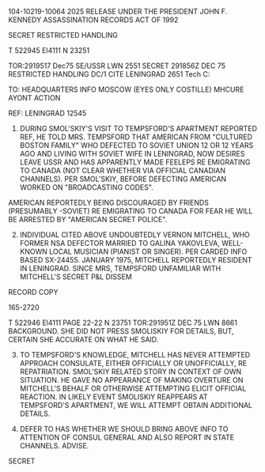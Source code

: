 104-10219-10064 2025 RELEASE UNDER THE PRESIDENT JOHN F. KENNEDY ASSASSINATION RECORDS ACT OF 1992

SECRET
RESTRICTED
HANDLING

T 522945 El4111 N 23251

TOR:2919517 Dec75 SE/USSR LWN 2551
SECRET 291856Z DEC 75 RESTRICTED HANDLING DC/1
CITE LENINGRAD 2651 Tech C:

TO: HEADQUARTERS INFO MOSCOW (EYES ONLY COSTILLE)
MHCURE AYONT ACTION

REF: LENINGRAD 12545

1. DURING SMOL'SKIY'S VISIT TO TEMPSFORD'S APARTMENT REPORTED
REF, HE TOLD MRS. TEMPSFORD THAT AMERICAN FROM "CULTURED BOSTON
FAMILY" WHO DEFECTED TO SOVIET UNION 12 OR 12 YEARS AGO AND
LIVING WITH SOVIET WIFE IN LENINGRAD, NOW DESIRES LEAVE
USSR AND HAS APPARENTLY MADE FEELEPS RE EMIGRATING TO CANADA
(NOT CLEAR WHETHER VIA OFFICIAL CANADIAN CHANNELS). PER SMOL'SKIY,
BEFORE DEFECTING AMERICAN WORKED ON "BROADCASTING CODES".

AMERICAN REPORTEDLY BEING DISCOURAGED BY FRIENDS (PRESUMABLY
-SOVIET) RE EMIGRATING TO CANADA FOR FEAR HE WILL BE ARRESTED
BY "AMERICAN SECRET POLICE".

2. INDIVIDUAL CITED ABOVE UNDOUBTEDLY VERNON MITCHELL,
WHO FORMER NSA DEFECTOR MARRIED TO GALINA YAKOVLEVA, WELL-KNOWN
LOCAL MUSICIAN (PIANIST OR SINGER). PER CARDED INFO BASED
SX-24455. JANUARY 1975, MITCHELL REPORTEDLY RESIDENT IN
LENINGRAD. SINCE MRS, TEMPSFORD UNFAMILIAR WITH MITCHELL'S
SECRET
P&L DISSEM

RECORD COPY

165-2720

T 522946 El4111 PAGE 22-22 N 23751
TOR:291951Z DEC 75 LWN 8661
BACKGROUND. SHE DID NOT PRESS SMOLISKIY FOR DETAILS, BUT,
CERTAIN SHE ACCURATE ON WHAT HE SAID.

3. TO TEMPSFORD'S KNOWLEDGE, MITCHELL HAS NEVER ATTEMPTED
APPROACH CONSULATE, EITHER OFFICIALLY OR UNOFFICIALLY, RE
REPATRIATION. SMOL'SKIY RELATED STORY IN CONTEXT OF OWN SITUATION.
HE GAVE NO APPEARANCE OF MAKING OVERTURE ON
MITCHELL'S BEHALF OR OTHERWISE ATTEMPTING ELICIT OFFICIAL
REACTION. IN LIKELY EVENT SMOLISKIY REAPPEARS AT TEMPSFORD'S
APARTMENT, WE WILL ATTEMPT OBTAIN ADDITIONAL DETAILS.

4. DEFER TO HAS WHETHER WE SHOULD BRING ABOVE INFO TO ATTENTION
OF CONSUL GENERAL AND ALSO REPORT IN STATE CHANNELS. ADVISE.

SECRET
